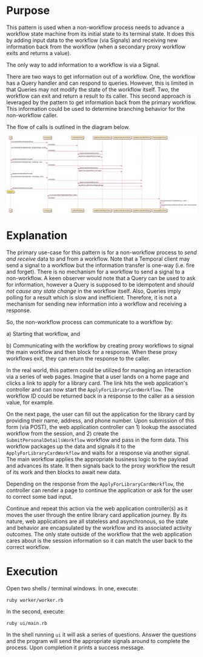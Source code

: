 # Purpose

This pattern is used when a non-workflow process needs to advance a workflow state
machine from its initial state to its terminal state. It does this by adding input
data to the workflow (via Signals) and receiving new information back from the
workflow (when a secondary proxy workflow exits and returns a value).

The only way to add information to a workflow is via a Signal.

There are two ways to
get information out of a workflow. One, the workflow has a Query handler and can respond
to queries. However, this is limited in that Queries may not modify the state of the
workflow itself. Two, the workflow can exit and return a result to its caller. This
second approach is leveraged by the pattern to get information back from the primary
workflow. This information could be used to determine branching behavior for the
non-workflow caller.

The flow of calls is outlined in the diagram below.

![Flow Diagram](flow.png)

# Explanation

The primary use-case for this pattern is for a non-workflow process to *send and receive* data
to and from a workflow. Note that a Temporal client may send a signal to a workflow but the
information transfer is one-way (i.e. fire and forget). There is no mechanism for a workflow
to send a signal to a non-workflow. A keen observer would note that a Query can be used to
ask for information, however a Query is supposed to be idempotent and *should not cause any
state change* in the workflow itself. Also, Queries imply polling for a result which is slow
and inefficient. Therefore, it is not a mechanism for sending new information
into a workflow and receiving a response.

So, the non-workflow process can communicate to a workflow by:

a) Starting that workflow, and

b) Communicating with the workflow by creating proxy workflows to signal the main workflow and
then block for a response. When these proxy workflows exit, they can return the response to the
caller.

In the real world, this pattern could be utilized for managing an interaction via a series of
web pages. Imagine that a user lands on a home page and clicks a link to apply for a library
card. The link hits the web application's controller and can now start the
`ApplyForLibraryCardWorkflow`. The workflow ID could be returned back in a response to the caller
as a session value, for example.

On the next page, the user can fill out the application for the library card by providing their
name, address, and phone number. Upon submission of this form (via POST), the web application
controller can 1) lookup the associated workflow from the session, and 2) create the
`SubmitPersonalDetailsWorkflow` workflow and pass in the form data. This workflow packages up
the data and signals it to the `ApplyForLibraryCardWorkflow` and waits for a response via another
signal. The main workflow applies the appropriate business logic to the payload and advances its
state. It then signals back to the proxy workflow the result of its work and then blocks to
await new data.

Depending on the response from the `ApplyForLibraryCardWorkflow`, the controller can render a page
to continue the application or ask for the user to correct some bad input.

Continue and repeat this action via the web application controller(s) as it moves the user
through the entire library card application journey. By its nature, web applications are all stateless
and asynchronous, so the state and behavior are encapsulated by the workflow and its associated
activity outcomes. The only state outside of the workflow that the web application cares about is the
session information so it can match the user back to the correct workflow.

# Execution

Open two shells / terminal windows. In one, execute:
```shell
ruby worker/worker.rb
```
In the second, execute:
```shell
ruby ui/main.rb
```
In the shell running `ui` it will ask a series of questions. Answer the questions and the
program will send the appropriate signals around to complete the process. Upon completion it
prints a success message.
